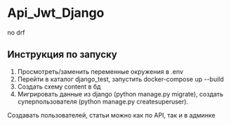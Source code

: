 # Api_Jwt_Django
no drf

## Инструкция по запуску

1. Просмотреть/заменить переменные окружения в .env
2. Перейти в каталог django_test, запустить docker-compose up --build
3. Создать схему content в бд
4. Мигрировать данные из django (python manage.py migrate), создать суперпользователя (python manage.py createsuperuser).

Создавать пользователей, статьи можно как по API, так и в админке
